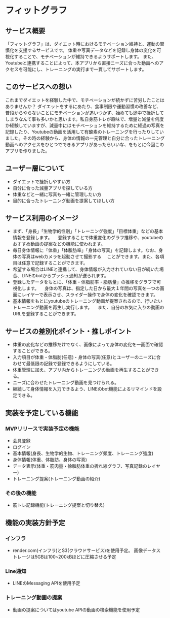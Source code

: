# フィットグラフ
## サービス概要
「フィットグラフ」は、ダイエット時におけるモチベーション維持と、運動の習慣化を支援するサービスです。
体重や写真データなどを記録し身体の変化を可視化することで、モチベーションが維持できるようサポートします。
また、Youtubeと連携することによって、本アプリから直接ニーズに合った動画へのアクセスを可能にし、トレーニングの実行まで一貫してサポートします。
## このサービスへの想い
これまでダイエットを経験した中で、モチベーションが続かずに苦労したことはありませんか？
ダイエットをするにあたり、食事制限や運動習慣の改善など、普段からやらないことにモチベーションが追いつかず、始めても途中で挫折してしまうなんて事も多いかと思います。私自身筋トレが趣味で、増量と減量を何度か経験していますが、減量中にはモチベーションを維持するために経過の写真を記録したり、Youtubeの動画を活用して有酸素のトレーニングを行ったりしていました。その時の経験から、身体の情報の一元管理と自分に合ったトレーニング動画へのアクセスをひとつでできるアプリがあったらいいな、をもとに今回このアプリを作りました。
## ユーザー層について
- ダイエットで挫折しやすい方
- 自分に合った減量アプリを探している方
- 体重などと一緒に写真も一緒に管理したい方
- 目的に合ったトレーニング動画を提案してほしい方
## サービス利用のイメージ
- まず、「身長」「生物学的性別」「トレーニング強度」「目標体重」などの基本情報を登録します。
　登録することで体重変化のグラフ推移や、youtubeのおすすめ動画の提案などの機能に使われます。
- 毎日身体情報に「体重」「体脂肪率」「身体の写真」を記録します。なお、身体の写真はwebカメラを起動させて撮影する
　ことができます。また、各項目は任意で記録することができます。
- 希望する場合はLINEと連携して、身体情報が入力されていない日が続いた場合、LINEのbotからプッシュ通知が送られます。
- 登録したデータをもとに、「体重・体脂肪率・脂肪量」の推移をグラフで可視化します。
　身体の写真は、指定した日から最大１年間の写真を一つの画面にレイヤーで表示させ、スライダー操作で身体の変化を確認できます。
- 基本情報をもとにyoutubeのトレーニング動画が提案されるので、行いたいトレーニング動画を再生し実行します。
　また、自分のお気に入りの動画のURLを登録することができます。
## サービスの差別化ポイント・推しポイント
- 体重の変化などの推移だけでなく、画像によって身体の変化を一画面で確認することができる。
- 入力項目が体重・体脂肪(任意)・身体の写真(任意)とユーザーのニーズに合わせて最低限の記録で登録できるようにしている。
- 体重管理に加え、アプリ内からトレーニングの動画を再生することができる。
- ニーズに合わせたトレーニング動画を見つけられる。
- 継続して身体情報を入力できるよう、LINEのbot機能によるリマインドを設定できる。
## 実装を予定している機能
### MVPリリースで実装予定の機能
-  会員登録
-  ログイン
-  基本情報(身長、生物学的生物、トレーニング頻度、トレーニング強度)
-  身体情報(体重、体脂肪、身体の写真)
-  データ表示(体重・筋肉量・徐脂肪体重の折れ線グラフ、写真記録のレイヤー)
-  トレーニング提案(トレーニング動画の紹介)
### その後の機能
-  筋トレ記録機能(トレーニング提案と切り替え)
## 機能の実装方針予定
### インフラ
- render.com(インフラ)とS3(クラウドサービス)を使用予定。
画像データストレージは5GBは100~200kBほどに圧縮させる予定
### Line通知
- LINEのMessaging APIを使用予定
### トレーニング動画の提案
- 動画の提案についてはyoutube APIの動画の検索機能を使用予定
